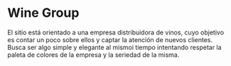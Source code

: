 # Wine Group

El sitio está orientado a una empresa distribuidora de vinos, cuyo objetivo es contar un poco sobre ellos y captar la atención de nuevos clientes.
Busca ser algo simple y elegante al mismoi tiempo intentando respetar la paleta de colores de la empresa y la seriedad de la misma.

